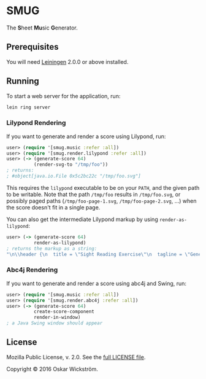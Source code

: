 # SMUG

The **S**heet **Mu**sic **G**enerator.

## Prerequisites

You will need [Leiningen][] 2.0.0 or above installed.

[leiningen]: https://github.com/technomancy/leiningen

## Running

To start a web server for the application, run:

```sh
lein ring server
```

### Lilypond Rendering

If you want to generate and render a score using Lilypond, run:

```clojure
user> (require '[smug.music :refer :all])
user> (require '[smug.render.lilypond :refer :all])
user> (-> (generate-score 64)
          (render-svg-to "/tmp/foo"))
; returns:
; #object[java.io.File 0x5c2bc22c "/tmp/foo.svg"]
```

This requires the `lilypond` executable to be on your `PATH`, and the given
path to be writable. Note that the path `/tmp/foo` results in `/tmp/foo.svg`,
or possibly paged paths (`/tmp/foo-page-1.svg`, `/tmp/foo-page-2.svg`, ...)
when the score doesn't fit in a single page.

You can also get the intermediate Lilypond markup by using `render-as-lilypond`:

```clojure
user> (-> (generate-score 64)
          render-as-lilypond)
; returns the markup as a string:
"\n\\header {\n  title = \"Sight Reading Exercise\"\n  tagline = \"Generated by SMUG\"\n}\n{\n  c'2 d'2 \\\n  c'2 d'2 \\bar \"|\" c'2 e'2 \\bar \"|\" d'2 c'2 \\bar \"|\" c'2 d'2 \\bar \"|\" c'2 d'2 ..."
```

### Abc4j Rendering

If you want to generate and render a score using abc4j and Swing, run:

```clojure
user> (require '[smug.music :refer :all])
user> (require '[smug.render.abc4j :refer :all])
user> (-> (generate-score 64)
          create-score-component
          render-in-window)
; a Java Swing window should appear
```

## License

Mozilla Public License, v. 2.0. See the [full LICENSE file](LICENSE).

Copyright © 2016 Oskar Wickström.
